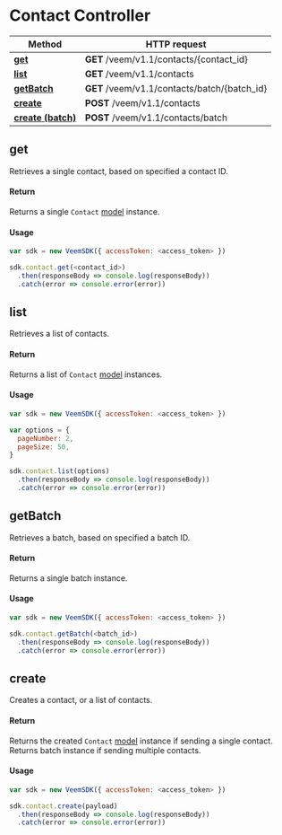 # Contact Controller

Method | HTTP request
------------- | -------------
[**get**](Contact.md#get) | **GET** /veem/v1.1/contacts/{contact_id}
[**list**](Contact.md#list) | **GET** /veem/v1.1/contacts
[**getBatch**](Contact.md#getBatch) | **GET** /veem/v1.1/contacts/batch/{batch_id}
[**create**](Contact.md#create) | **POST** /veem/v1.1/contacts
[**create (batch)**](Contact.md#create) | **POST** /veem/v1.1/contacts/batch

## get

Retrieves a single contact, based on specified a contact ID.

#### Return

Returns a single `Contact` [model](../lib/models/ContactResponse.js) instance.

#### Usage

```javascript
var sdk = new VeemSDK({ accessToken: <access_token> })

sdk.contact.get(<contact_id>)
  .then(responseBody => console.log(responseBody))
  .catch(error => console.error(error))
```

## list

Retrieves a list of contacts.

#### Return

Returns a list of `Contact` [model](../lib/models/ContactResponse.js) instances.

#### Usage

```javascript
var sdk = new VeemSDK({ accessToken: <access_token> })

var options = {
  pageNumber: 2,
  pageSize: 50,
}

sdk.contact.list(options)
  .then(responseBody => console.log(responseBody))
  .catch(error => console.error(error))
```

## getBatch

Retrieves a batch, based on specified a batch ID.

#### Return

Returns a single batch instance.

#### Usage

```javascript
var sdk = new VeemSDK({ accessToken: <access_token> })

sdk.contact.getBatch(<batch_id>)
  .then(responseBody => console.log(responseBody))
  .catch(error => console.error(error))
```

## create

Creates a contact, or a list of contacts.

#### Return

Returns the created `Contact` [model](../lib/models/ContactResponse.js) instance if sending a single contact.
Returns batch instance if sending multiple contacts.

#### Usage

```javascript
var sdk = new VeemSDK({ accessToken: <access_token> })

sdk.contact.create(payload)
  .then(responseBody => console.log(responseBody))
  .catch(error => console.error(error))
```
